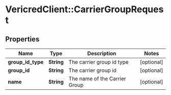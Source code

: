 # VericredClient::CarrierGroupRequest

## Properties
Name | Type | Description | Notes
------------ | ------------- | ------------- | -------------
**group_id_type** | **String** | The carrier group id type | [optional] 
**group_id** | **String** | The carrier group id | [optional] 
**name** | **String** | The name of the Carrier Group | [optional] 


